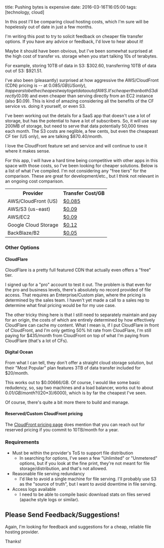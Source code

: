 title: Pushing bytes is expensive
date: 2016-03-16T16:05:00
tags: [technology, cloud]

In this post I'll be comparing cloud hosting costs, which I'm sure will be hopelessly out of date in just a few months.

I'm writing this post to try to solicit feedback on cheaper file transfer options.  If you have any advice or feedback, I'd love to hear about it!

Maybe it should have been obvious, but I've been somewhat surprised at the high cost of transfer vs. storage when you start talking 10s of terabytes.

For example, storing 10TB of data in S3: $302.60, transferring 10TB of data out of S3: $921.51.

I've also been (pleasantly) surprised at how aggressive the AWS/CloudFront (CDN) pricing is -- at $0.085/GB (US only), it appears to be the cheapest way to get data out of AWS.  It's cheaper than both S3 directly ($0.09) and even cheaper than serving directly from an EC2 instance (also $0.09).  This is kind of amazing considering all the benefits of the CF service vs. doing it yourself, or even S3.

I've been working out the details for a SaaS app that doesn't use a lot of storage, but has the potential to have a lot of subscribers.  So, it will use say 200MB of storage, but need to serve that data potentially 50,000 times each month.  The S3 costs are neglible, a few cents, but even the cheapeast CF tier (US only), we are talking $870.40/month.

I love the CloudFront feature set and service and will continue to use it where it makes sense.

For this app, I will have a hard time being competitive with other apps in this space with those costs, so I've been looking for cheaper solutions.  Below is a list of what I've compiled.  I'm not considering any "free tiers" for the comparison.  These are great for development/etc., but I think not relevant in an ongoing cost comparison.

<table class="table">
  <tr><th>Provider</th><th>Transfer Cost/GB</th></tr>

  <tr><td>AWS/CloudFront (US)</td><td><a href="https://aws.amazon.com/cloudfront/pricing/">$0.085</a></td></tr>
  <tr><td>AWS/S3 (us-east)</td><td><a href="https://aws.amazon.com/s3/pricing/">$0.09</a></td></tr>
  <tr><td>AWS/EC2</td><td><a href="https://aws.amazon.com/ec2/pricing/">$0.09</a></td></tr>

  <tr><td>Google Cloud Storage</td><td><a href="https://cloud.google.com/storage/pricing">$0.12</a></td></tr>
  <tr><td>BackBlaze/B2</td><td><a href="https://www.backblaze.com/b2/cloud-storage-pricing.html">$0.05</a></td></tr>
</table>


### Other Options
#### CloudFlare

CloudFlare is a pretty full featured CDN that actually even offers a "free" tier.

I signed up for a "pro" account to test it out.  The problem is that even for the pro and business levels, there's absolutely no record provided of file access.  That requires an Enterprise/Custom plan, where the pricing is determined by the sales team.  I haven't yet made a call to a sales rep to determine what final pricing would be for my use case.

The other tricky thing here is that I still need to separately maintain and pay for an origin, the costs of which are entirely determined by how effectively CloudFlare can cache my content.  What I mean is, if I put CloudFlare in front of CloudFront, and I'm only getting 50% hit rate from CloudFlare, I'm still paying for $435/month from CloudFront on top of what I'm paying from CloudFlare (that's a lot of CFs).

#### Digital Ocean

From what I can tell, they don't offer a straight cloud storage solution, but their "Most Popular" plan features 3TB of data transfer included for $20/month.

This works out to $0.00666/GB.  Of course, I would like some basic redudency, so, say two machines and a load balancer, works out to about $0.01/GB/month? (($20*3)/6000), which is by far the cheapest I've seen.

Of course, there's quite a bit more there to build and manage.

#### Reserved/Custom CloudFront pricing

The [CloudFront pricing page](https://aws.amazon.com/cloudfront/pricing/) does mention that you can reach out for reserved pricing if you commit to 10TB/month for a year.

### Requirements

- Must be within the provider's ToS to support file distribution
  - In searching for options, I've seen a few "Unlimited" or "Unmetered" options, but if you look at the fine print, they're not meant for file storage/distribution, and that's not allowed.
- Reasonable file serving redundancy
  - I'd like to avoid a single machine for file serving.  I'll probably use S3 as the "source of truth", but I want to avoid downtime in file serving.
- Access logs available
  - I need to be able to compile basic download stats on files served (apache style logs or similar).

## Please Send Feedback/Suggestions!

Again, I'm looking for feedback and suggestions for a cheap, reliable file hosting provider.

Thanks!
